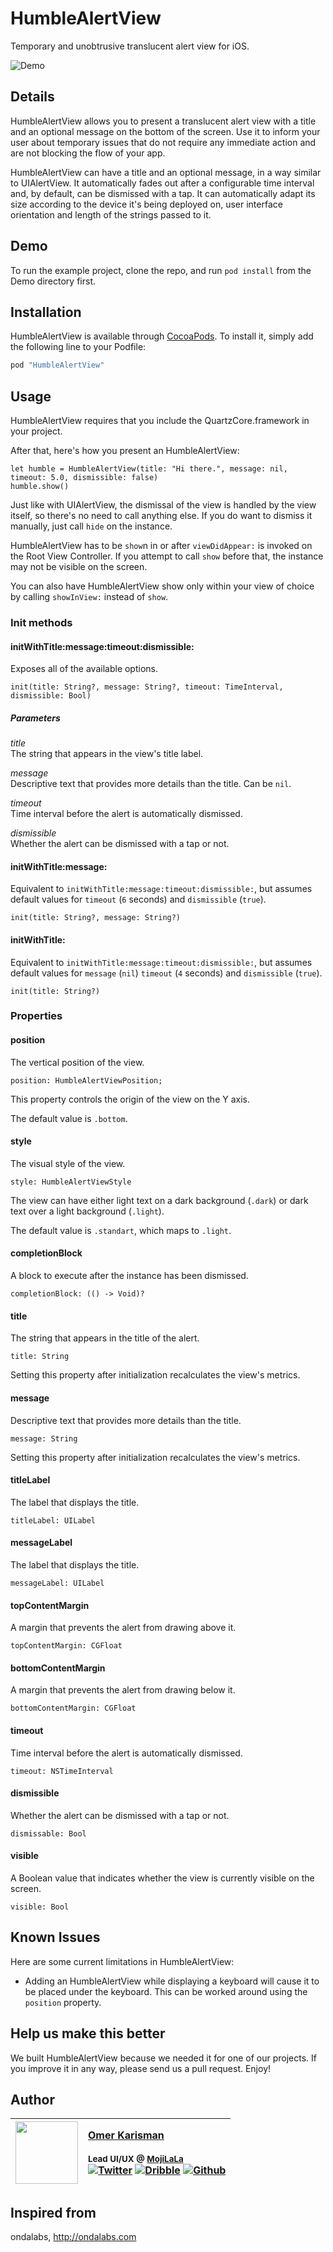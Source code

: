 # HumbleAlertView

Temporary and unobtrusive translucent alert view for iOS.

![Demo](https://media.giphy.com/media/l378oq9EG6yJqjgfS/giphy.gif)

## Details

HumbleAlertView allows you to present a translucent alert view with a title and an optional message on the bottom of the screen. Use it to inform your user about temporary issues that do not require any immediate action and are not blocking the flow of your app.

HumbleAlertView can have a title and an optional message, in a way similar to UIAlertView. It automatically fades out after a configurable time interval and, by default, can be dismissed with a tap. It can automatically adapt its size according to the device it's being deployed on, user interface orientation and length of the strings passed to it.


## Demo

To run the example project, clone the repo, and run `pod install` from the Demo directory first.

## Installation

HumbleAlertView is available through [CocoaPods](http://cocoapods.org). To install
it, simply add the following line to your Podfile:

```ruby
pod "HumbleAlertView"
```


## Usage

HumbleAlertView requires that you include the QuartzCore.framework in your project.

After that, here's how you present an HumbleAlertView:

	let humble = HumbleAlertView(title: "Hi there.", message: nil, timeout: 5.0, dismissible: false)
	humble.show()

Just like with UIAlertView, the dismissal of the view is handled by the view itself, so there's no need to call anything else. If you do want to dismiss it manually, just call `hide` on the instance.

HumbleAlertView has to be `show`n in or after `viewDidAppear:` is invoked on the Root View Controller. If you attempt to call `show` before that, the instance may not be visible on the screen.

You can also have HumbleAlertView show only within your view of choice by calling `showInView:` instead of `show`.

### Init methods


#### initWithTitle:message:timeout:dismissible:

Exposes all of the available options. 

    init(title: String?, message: String?, timeout: TimeInterval, dismissible: Bool)

##### Parameters
_title_  
The string that appears in the view's title label.

_message_  
Descriptive text that provides more details than the title. Can be `nil`.

_timeout_  
Time interval before the alert is automatically dismissed. 

_dismissible_  
Whether the alert can be dismissed with a tap or not. 


#### initWithTitle:message:

Equivalent to `initWithTitle:message:timeout:dismissible:`, but assumes default values for `timeout` (`6` seconds) and `dismissible` (`true`). 

    init(title: String?, message: String?)


#### initWithTitle:

Equivalent to `initWithTitle:message:timeout:dismissible:`, but assumes default values for `message` (`nil`) `timeout` (`4` seconds) and `dismissible` (`true`). 

    init(title: String?)

### Properties

#### position
The vertical position of the view.

	position: HumbleAlertViewPosition;

This property controls the origin of the view on the Y axis.

The default value is `.bottom`.

#### style
The visual style of the view.

	style: HumbleAlertViewStyle

The view can have either light text on a dark background (`.dark`) or dark text over a light background (`.light`). 

The default value is `.standart`, which maps to `.light`.

#### completionBlock
A block to execute after the instance has been dismissed.

	completionBlock: (() -> Void)?

#### title
The string that appears in the title of the alert.

	title: String
	
Setting this property after initialization recalculates the view's metrics.

#### message
Descriptive text that provides more details than the title.

	message: String
	
Setting this property after initialization recalculates the view's metrics.

#### titleLabel
The label that displays the title.

	titleLabel: UILabel

#### messageLabel
The label that displays the title.

	messageLabel: UILabel

#### topContentMargin
A margin that prevents the alert from drawing above it.

	topContentMargin: CGFloat

#### bottomContentMargin
A margin that prevents the alert from drawing below it.

	bottomContentMargin: CGFloat

#### timeout
Time interval before the alert is automatically dismissed.

	timeout: NSTimeInterval

#### dismissible
Whether the alert can be dismissed with a tap or not.

	dismissable: Bool

#### visible
A Boolean value that indicates whether the view is currently visible on the screen.

	visible: Bool

Known Issues
---------------

Here are some current limitations in HumbleAlertView:

 - Adding an HumbleAlertView while displaying a keyboard will cause it to be placed under the keyboard. This can be worked around using the `position` property.

Help us make this better
---------------

We built HumbleAlertView because we needed it for one of our projects. If you improve it in any way, please send us a pull request. Enjoy!

## Author
| [<img src="https://avatars1.githubusercontent.com/u/1448702?v=4" width="100px;"/>](http://okaris.com)   | [Omer Karisman](http://okaris.com)<br/><br/><sub>Lead UI/UX @ [MojiLaLa](http://mojilala.com)</sub><br/> [![Twitter][1.1]][1] [![Dribble][2.1]][2] [![Github][3.1]][3]|
| - | :- |

[1.1]: http://i.imgur.com/wWzX9uB.png (twitter icon without padding)
[2.1]: http://i.imgur.com/Vvy3Kru.png (dribbble icon without padding)
[3.1]: http://i.imgur.com/9I6NRUm.png (github icon without padding)

[1]: http://www.twitter.com/okarisman
[2]: http://dribbble.com/okaris
[3]: http://www.github.com/okaris

## Inspired from
ondalabs, http://ondalabs.com
